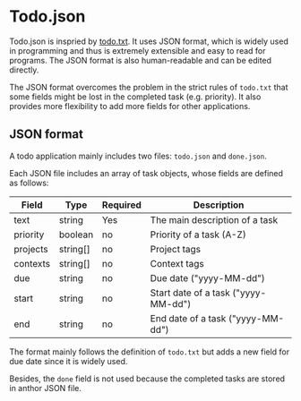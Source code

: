# Todo.json

Todo.json is inspried by [todo.txt](https://github.com/todotxt/todo.txt).
It uses JSON format, which is widely used in programming and thus is extremely extensible and easy to read for programs.
The JSON format is also human-readable and can be edited directly.

The JSON format overcomes the problem in the strict rules of `todo.txt` that some fields might be lost in the completed task (e.g. priority).
It also provides more flexibility to add more fields for other applications.


## JSON format

A todo application mainly includes two files: `todo.json` and `done.json`.

Each JSON file includes an array of task objects,
whose fields are defined as follows:

| Field    | Type    | Required | Description |
| -------- | ------- | -------- | --------------- |
| text     | string  | Yes | The main description of a task |
| priority | boolean | no | Priority of a task (A-Z) |
| projects | string[] | no | Project tags |
| contexts | string[] | no | Context tags |
| due | string | no | Due date ("yyyy-MM-dd") |
| start | string | no | Start date of a task ("yyyy-MM-dd") |
| end | string | no | End date of a task ("yyyy-MM-dd") |

The format mainly follows the definition of `todo.txt`
but adds a new field for due date since it is widely used.

Besides, the `done` field is not used because the completed tasks are stored in anthor JSON file.

